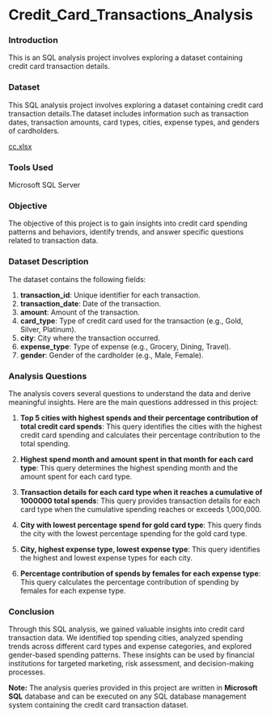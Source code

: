# Credit_Card_Transactions_Analysis

### Introduction 
This is an SQL analysis project involves exploring a dataset containing credit card transaction details.

### Dataset

This SQL analysis project involves exploring a dataset containing credit card transaction details.The dataset includes information such as transaction dates, transaction amounts, card types, cities, expense types, and genders of cardholders.

[cc.xlsx](https://github.com/Dewangaurav/Credit_Card_Transactions_Analysis/files/15325621/cc.xlsx)

### Tools Used

Microsoft SQL Server


### Objective

The objective of this project is to gain insights into credit card spending patterns and behaviors, identify trends, and answer specific questions related to transaction data.

### Dataset Description

The dataset contains the following fields:

1. **transaction_id**: Unique identifier for each transaction.
2. **transaction_date**: Date of the transaction.
3. **amount**: Amount of the transaction.
4. **card_type**: Type of credit card used for the transaction (e.g., Gold, Silver, Platinum).
5. **city**: City where the transaction occurred.
6. **expense_type**: Type of expense (e.g., Grocery, Dining, Travel).
7. **gender**: Gender of the cardholder (e.g., Male, Female).

### Analysis Questions

The analysis covers several questions to understand the data and derive meaningful insights. Here are the main questions addressed in this project:

1. **Top 5 cities with highest spends and their percentage contribution of total credit card spends**: This query identifies the cities with the highest credit card spending and calculates their percentage contribution to the total spending.
  
2. **Highest spend month and amount spent in that month for each card type**: This query determines the highest spending month and the amount spent for each card type.
  
3. **Transaction details for each card type when it reaches a cumulative of 1000000 total spends**: This query provides transaction details for each card type when the cumulative spending reaches or exceeds 1,000,000.

4. **City with lowest percentage spend for gold card type**: This query finds the city with the lowest percentage spending for the gold card type.

5. **City, highest expense type, lowest expense type**: This query identifies the highest and lowest expense types for each city.

6. **Percentage contribution of spends by females for each expense type**: This query calculates the percentage contribution of spending by females for each expense type.

### Conclusion

Through this SQL analysis, we gained valuable insights into credit card transaction data. We identified top spending cities, analyzed spending trends across different card types and expense categories, and explored gender-based spending patterns. These insights can be used by financial institutions for targeted marketing, risk assessment, and decision-making processes.

**Note:** The analysis queries provided in this project are written in **Microsoft SQL** database and can be executed on any SQL database management system containing the credit card transaction dataset.

